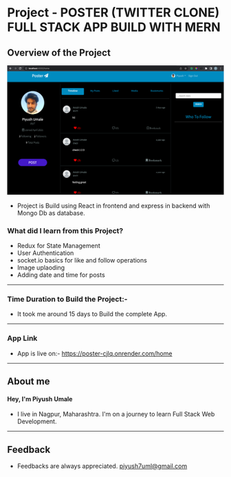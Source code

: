 # Project - **POSTER (TWITTER CLONE) FULL STACK APP BUILD WITH MERN**

## **Overview of the Project** 

![Alt Live-Screenshot](/ss.png)




- Project is Build using React in frontend and express in backend with Mongo Db as database.



### **What did I learn from this Project?**

 - Redux for State Management
 - User Authentication
 - socket.io basics for like and follow operations
 - Image uplaoding
 - Adding date and time for posts

 

---

### **Time Duration to Build the Project:-**

- It took me around 15 days to Build the complete App. 

---


### **App Link**

- App is live on:- https://poster-cjlq.onrender.com/home

---

## **About me**

#### **Hey, I'm Piyush Umale**

- I live in Nagpur, Maharashtra. I'm on a journey to learn Full Stack Web Development.

---

## **Feedback**
- Feedbacks are always appreciated. piyush7uml@gmail.com
